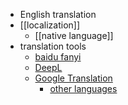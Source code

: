 - English translation
- [[localization]]
    - [[native language]]
- translation tools
    - [baidu fanyi](https://fanyi.baidu.com/)
    - [DeepL](https://www.deepl.com/translator)
    - [Google Translation](https://translate.google.cn/)
        - [other languages](https://translate.google.cn/?sl=ja&tl=en&text=xxx&op=translate)

